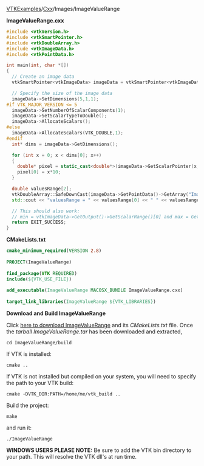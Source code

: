 [VTKExamples](/index/)/[Cxx](/Cxx)/Images/ImageValueRange

**ImageValueRange.cxx**
```c++
#include <vtkVersion.h>
#include <vtkSmartPointer.h>
#include <vtkDoubleArray.h>
#include <vtkImageData.h>
#include <vtkPointData.h>

int main(int, char *[])
{
  // Create an image data
  vtkSmartPointer<vtkImageData> imageData = vtkSmartPointer<vtkImageData>::New();

  // Specify the size of the image data
  imageData->SetDimensions(5,1,1);
#if VTK_MAJOR_VERSION <= 5
  imageData->SetNumberOfScalarComponents(1);
  imageData->SetScalarTypeToDouble();
  imageData->AllocateScalars();
#else
  imageData->AllocateScalars(VTK_DOUBLE,1);
#endif
  int* dims = imageData->GetDimensions();

  for (int x = 0; x < dims[0]; x++)
  {
    double* pixel = static_cast<double*>(imageData->GetScalarPointer(x,0,0));
    pixel[0] = x*10;
  }

  double valuesRange[2];
  vtkDoubleArray::SafeDownCast(imageData->GetPointData()->GetArray("ImageScalars"))->GetValueRange(valuesRange);
  std::cout << "valuesRange = " << valuesRange[0] << " " << valuesRange[1] << std::endl;

  // This should also work:
  // min = vtkImageData->GetOutput()->GetScalarRange()[0] and max = GetScalarRange()[1].
  return EXIT_SUCCESS;
}
```
**CMakeLists.txt**
```cmake
cmake_minimum_required(VERSION 2.8)
 
PROJECT(ImageValueRange)
 
find_package(VTK REQUIRED)
include(${VTK_USE_FILE})
 
add_executable(ImageValueRange MACOSX_BUNDLE ImageValueRange.cxx)
 
target_link_libraries(ImageValueRange ${VTK_LIBRARIES})
```

**Download and Build ImageValueRange**

Click [here to download ImageValueRange](https://github.com/lorensen/VTKWikiExamplesTarballs/raw/master/ImageValueRange.tar) and its *CMakeLists.txt* file.
Once the *tarball ImageValueRange.tar* has been downloaded and extracted,
```
cd ImageValueRange/build 
```
If VTK is installed:
```
cmake ..
```
If VTK is not installed but compiled on your system, you will need to specify the path to your VTK build:
```
cmake -DVTK_DIR:PATH=/home/me/vtk_build ..
```
Build the project:
```
make
```
and run it:
```
./ImageValueRange
```
**WINDOWS USERS PLEASE NOTE:** Be sure to add the VTK bin directory to your path. This will resolve the VTK dll's at run time.

